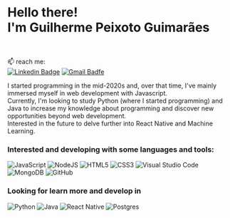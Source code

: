 <h1>
  Hello there!<br/>
  I'm Guilherme Peixoto Guimarães
</h1>
<br/>


📫 reach me:<br/>
[![Linkedin Badge](https://img.shields.io/badge/-LinkedIn-blue?style=flat-square&logo=Linkedin&logoColor=white&link=https://www.linkedin.com/in/guilherme-pguimar%C3%A3es/)](https://www.linkedin.com/in/guilherme-pguimar%C3%A3es/)
[![Gmail Badfe](https://img.shields.io/badge/-gvmmpg@gmail.com-c14438?style=flat-square&logo=Gmail&logoColor=white&link=mailto:gvmmpg@gmail.com)](mailto:gvmmpg@gmail.com)

<p>
I started programming in the mid-2020s and, over that time, I've mainly immersed myself in web development with Javascript.<br/>
Currently, I'm looking to study Python (where I started programming) and Java to increase my knowledge about programming and discover new opportunities beyond web development.<br/>
Interested in the future to delve further into React Native and Machine Learning. 
</p>


### Interested and developing with some languages and tools:

<img alt="JavaScript" src="https://img.shields.io/badge/javascript-%23323330.svg?style=for-the-badge&logo=javascript&logoColor=%23F7DF1E"/> <img alt="NodeJS" src="https://img.shields.io/badge/node.js-%2343853D.svg?style=for-the-badge&logo=node-dot-js&logoColor=white"/> <img alt="HTML5" src="https://img.shields.io/badge/html5-%23E34F26.svg?style=for-the-badge&logo=html5&logoColor=white"/> <img alt="CSS3" src="https://img.shields.io/badge/css3-%231572B6.svg?style=for-the-badge&logo=css3&logoColor=white"/> <img alt="Visual Studio Code" src="https://img.shields.io/badge/VisualStudioCode-0078d7.svg?style=for-the-badge&logo=visual-studio-code&logoColor=white"/> <img alt="MongoDB" src ="https://img.shields.io/badge/MongoDB-%234ea94b.svg?style=for-the-badge&logo=mongodb&logoColor=white"/> <img alt="GitHub" src="https://img.shields.io/badge/github-%23121011.svg?style=for-the-badge&logo=github&logoColor=white"/>

### Looking for learn more and develop in
<img alt="Python" src="https://img.shields.io/badge/python-%2314354C.svg?style=for-the-badge&logo=python&logoColor=white"/> <img alt="Java" src="https://img.shields.io/badge/java-%23ED8B00.svg?style=for-the-badge&logo=java&logoColor=white"/> <img alt="React Native" src="https://img.shields.io/badge/react_native-%2320232a.svg?style=for-the-badge&logo=react&logoColor=%2361DAFB"/> <img alt="Postgres" src ="https://img.shields.io/badge/postgres-%23316192.svg?style=for-the-badge&logo=postgresql&logoColor=white"/>
